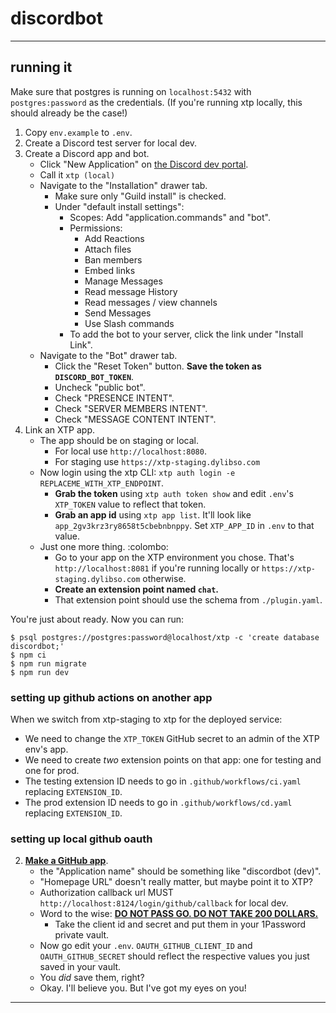 # discordbot
---

## running it

Make sure that postgres is running on `localhost:5432` with `postgres:password`
as the credentials. (If you're running xtp locally, this should already be the
case!)

1. Copy `env.example` to `.env`.
2. Create a Discord test server for local dev.
3. Create a Discord app and bot.
    - Click "New Application" on [the Discord dev portal](https://discord.com/developers/applications).
    - Call it `xtp (local)`
    - Navigate to the "Installation" drawer tab.
        - Make sure only "Guild install" is checked.
        - Under "default install settings":
            - Scopes: Add "application.commands" and "bot".
            - Permissions:
                - Add Reactions
                - Attach files
                - Ban members
                - Embed links
                - Manage Messages
                - Read message History
                - Read messages / view channels
                - Send Messages
                - Use Slash commands
            - To add the bot to your server, click the link under "Install Link".
    - Navigate to the "Bot" drawer tab.
        - Click the "Reset Token" button. **Save the token as `DISCORD_BOT_TOKEN`**.
        - Uncheck "public bot".
        - Check "PRESENCE INTENT".
        - Check "SERVER MEMBERS INTENT".
        - Check "MESSAGE CONTENT INTENT".
4. Link an XTP app.
    - The app should be on staging or local.
        - For local use `http://localhost:8080`.
        - For staging use `https://xtp-staging.dylibso.com`
    - Now login using the xtp CLI: `xtp auth login -e REPLACEME_WITH_XTP_ENDPOINT`.
        - **Grab the token** using `xtp auth token show` and edit `.env`'s `XTP_TOKEN` value to reflect that token.
        - **Grab an app id** using `xtp app list`. It'll look like `app_2gv3krz3ry8658t5cbebnbnppy`. Set `XTP_APP_ID` in `.env` to that value.
    - Just one more thing. :colombo:
        - Go to your app on the XTP environment you chose. That's `http://localhost:8081` if you're running locally
          or `https://xtp-staging.dylibso.com` otherwise.
        - **Create an extension point named `chat`.**
        - That extension point should use the schema from `./plugin.yaml`.

You're just about ready. Now you can run:

```
$ psql postgres://postgres:password@localhost/xtp -c 'create database discordbot;'
$ npm ci
$ npm run migrate
$ npm run dev
```

### setting up github actions on another app

When we switch from xtp-staging to xtp for the deployed service:

- We need to change the `XTP_TOKEN` GitHub secret to an admin of the XTP env's app.
- We need to create _two_ extension points on that app: one for testing and one for prod.
- The testing extension ID needs to go in `.github/workflows/ci.yaml` replacing `EXTENSION_ID`.
- The prod extension ID needs to go in `.github/workflows/cd.yaml` replacing `EXTENSION_ID`.

### setting up local github oauth

2. **[Make a GitHub app](https://github.com/settings/applications/new)**.
    - the "Application name" should be something like "discordbot (dev)".
    - "Homepage URL" doesn't really matter, but maybe point it to XTP?
    - Authorization callback url MUST `http://localhost:8124/login/github/callback` for local dev.
    - Word to the wise: [**DO NOT PASS GO. DO NOT TAKE 200 DOLLARS.**](https://monopoly.fandom.com/wiki/Go_to_Jail_(card))
        - Take the client id and secret and put them in your 1Password private vault.
    - Now go edit your `.env`. `OAUTH_GITHUB_CLIENT_ID` and `OAUTH_GITHUB_SECRET` should reflect the respective values you just saved in your vault.
    - You _did_ save them, right?
    - Okay. I'll believe you. But I've got my eyes on you!

---


